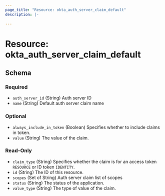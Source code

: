 ```yaml
---
page_title: "Resource: okta_auth_server_claim_default"
description: |-
  
---
```


# Resource: okta_auth_server_claim_default





<!-- schema generated by tfplugindocs -->
## Schema

### Required

- `auth_server_id` (String) Auth server ID
- `name` (String) Default auth server claim name

### Optional

- `always_include_in_token` (Boolean) Specifies whether to include claims in token.
- `value` (String) The value of the claim.

### Read-Only

- `claim_type` (String) Specifies whether the claim is for an access token `RESOURCE` or ID token `IDENTITY`.
- `id` (String) The ID of this resource.
- `scopes` (Set of String) Auth server claim list of scopes
- `status` (String) The status of the application.
- `value_type` (String) The type of value of the claim.


